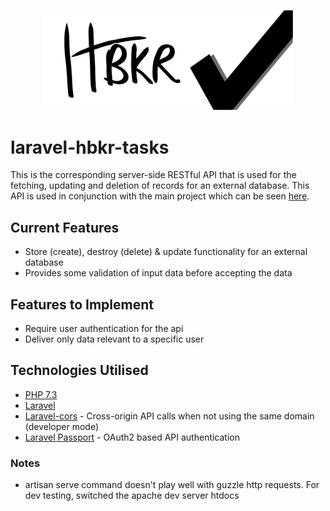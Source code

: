 <p align="center"><img src="https://github.com/henrybkr/hbkr-tasks/blob/master/src/assets/images/logo1_dark.svg" width="400"></p>

# laravel-hbkr-tasks

This is the corresponding server-side RESTful API that is used for the fetching, updating and deletion of records for an external database. This API is used in conjunction with the main project which can be seen [here](https://github.com/henrybkr/hbkr-tasks).

## Current Features
* Store (create), destroy (delete) & update functionality for an external database
* Provides some validation of input data before accepting the data

## Features to Implement
* Require user authentication for the api
* Deliver only data relevant to a specific user

## Technologies Utilised
* [PHP 7.3](https://github.com/php/php-src)
* [Laravel](https://github.com/laravel/laravel)
* [Laravel-cors](https://github.com/barryvdh/laravel-cors) - Cross-origin API calls when not using the same domain (developer mode)
* [Laravel Passport](https://laravel.com/docs/5.8/passport) - OAuth2 based API authentication

### Notes
* artisan serve command doesn't play well with guzzle http requests. For dev testing, switched the apache dev server htdocs